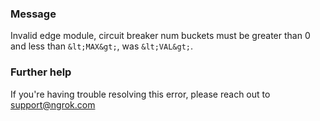 
### Message
Invalid edge module, circuit breaker num buckets must be greater than 0 and less than `&lt;MAX&gt;`, was `&lt;VAL&gt;`.

### Further help
If you're having trouble resolving this error, please reach out to [support@ngrok.com](mailto:support@ngrok.com?subject=Help%20with%20ERR_NGROK_7018)

